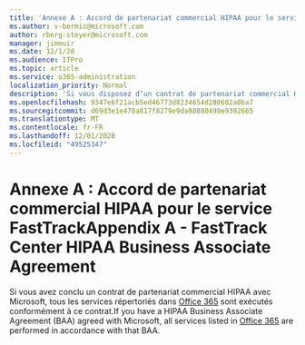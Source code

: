 ```yaml
---
title: 'Annexe A : Accord de partenariat commercial HIPAA pour le service FastTrack'
ms.author: v-bermic@microsoft.com
author: rberg-steyer@microsoft.com
manager: jimmuir
ms.date: 12/1/20
ms.audience: ITPro
ms.topic: article
ms.service: o365-administration
localization_priority: Normal
description: 'Si vous disposez d’un contrat de partenariat commercial HIPAA avec Microsoft pour les services FastTrack, tous les services répertoriés dans le FastTrack Center Benefit for Office 365 sont inclus dans ce contrat sauf :'
ms.openlocfilehash: 9347e6f21acb5ed46773d8234654d280602a0ba7
ms.sourcegitcommit: d69d3e1e478a817f8279e9da98880499e9302665
ms.translationtype: MT
ms.contentlocale: fr-FR
ms.lasthandoff: 12/01/2020
ms.locfileid: "49525347"
---
```

# <a name="appendix-a---fasttrack-center-hipaa-business-associate-agreement"></a><span data-ttu-id="a7a5b-103">Annexe A : Accord de partenariat commercial HIPAA pour le service FastTrack</span><span class="sxs-lookup"><span data-stu-id="a7a5b-103">Appendix A - FastTrack Center HIPAA Business Associate Agreement</span></span>

<span data-ttu-id="a7a5b-104">Si vous avez conclu un contrat de partenariat commercial HIPAA avec Microsoft, tous les services répertoriés dans [Office 365](products-and-capabilities.md#office-365) sont exécutés conformément à ce contrat.</span><span class="sxs-lookup"><span data-stu-id="a7a5b-104">If you have a HIPAA Business Associate Agreement (BAA) agreed with Microsoft, all services listed in [Office 365](products-and-capabilities.md#office-365) are performed in accordance with that BAA.</span></span>


